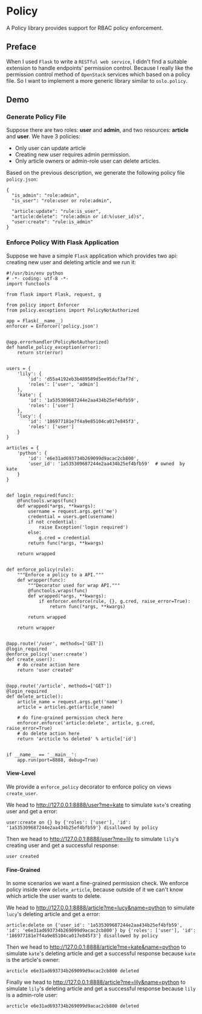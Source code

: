 # Policy
A Policy library provides support for RBAC policy enforcement.


## Preface

When I used ``Flask`` to write a ``RESTful web service``, I didn't find a suitable extension to handle endpoints' permission control. Because I really like the permission control method of ``OpenStack`` services which based on a policy file. So I want to implement a more generic library similar to ``oslo.policy``.


## Demo

### Generate Policy File

Suppose there are two roles: **user** and **admin**, and two resources: **article** and **user**. We have 3 policies:

- Only user can update article
- Creating new user requires admin permission.
- Only article owners or admin-role user can delete articles.

Based on the previous description, we generate the following policy file ``policy.json``:

    {
      "is_admin": "role:admin",
      "is_user": "role:user or role:admin",

      "article:update": "rule:is_user",
      "article:delete": "role:admin or id:%(user_id)s",
      "user:create": "rule:is_admin"
    }


### Enforce Policy With Flask Application

Suppose we have a simple ``Flask`` application which provides two api: creating new user and deleting article and we run it:

```
#!/usr/bin/env python
# -*- coding: utf-8 -*-
import functools

from flask import Flask, request, g

from policy import Enforcer
from policy.exceptions import PolicyNotAuthorized

app = Flask(__name__)
enforcer = Enforcer('policy.json')


@app.errorhandler(PolicyNotAuthorized)
def handle_policy_exception(error):
    return str(error)


users = {
    'lily': {
        'id': 'd55a4192eb3b489589d5ee95dcf3af7d',
        'roles': ['user', 'admin']
    },
    'kate': {
        'id': '1a535309687244e2aa434b25ef4bfb59',
        'roles': ['user']
    },
    'lucy': {
        'id': '186977181e7f4a9e85104ca017e845f3',
        'roles': ['user']
    }
}

articles = {
    'python': {
        'id': 'e6e31ad693734b269099d9acac2cb800',
        'user_id': '1a535309687244e2aa434b25ef4bfb59'  # owned  by kate
    }
}


def login_required(func):
    @functools.wraps(func)
    def wrapped(*args, **kwargs):
        username = request.args.get('me')
        credential = users.get(username)
        if not credential:
            raise Exception('login required')
        else:
            g.cred = credential
        return func(*args, **kwargs)

    return wrapped


def enforce_policy(rule):
    """Enforce a policy to a API."""
    def wrapper(func):
        """Decorator used for wrap API."""
        @functools.wraps(func)
        def wrapped(*args, **kwargs):
            if enforcer.enforce(rule, {}, g.cred, raise_error=True):
                return func(*args, **kwargs)

        return wrapped

    return wrapper


@app.route('/user', methods=['GET'])
@login_required
@enforce_policy('user:create')
def create_user():
    # do create action here
    return 'user created'


@app.route('/article', methods=['GET'])
@login_required
def delete_article():
    article_name = request.args.get('name')
    article = articles.get(article_name)

    # do fine-grained permission check here
    enforcer.enforce('article:delete', article, g.cred, raise_error=True)
    # do delete action here
    return 'arcticle %s deleted' % article['id']


if __name__ == '__main__':
    app.run(port=8888, debug=True)
```

#### View-Level

We provide a ``enforce_policy`` decorator to enforce policy on views ``create_user``.

We head to http://127.0.0.1:8888/user?me=kate to simulate ``kate``'s creating user and get a error:

    user:create on {} by {'roles': ['user'], 'id': '1a535309687244e2aa434b25ef4bfb59'} disallowed by policy

Then we head to http://127.0.0.1:8888/user?me=lily to simulate ``lily``'s creating user and get a successful response:

    user created

#### Fine-Grained

In some scenarios we want a fine-grained permission check. We enforce policy inside view ``delete_article``, because outside of it we can't know which article the user wants to delete.

We head to http://127.0.0.1:8888/article?me=lucy&name=python to simulate ``lucy``'s deleting article and get a error:

    article:delete on {'user_id': '1a535309687244e2aa434b25ef4bfb59', 'id': 'e6e31ad693734b269099d9acac2cb800'} by {'roles': ['user'], 'id': '186977181e7f4a9e85104ca017e845f3'} disallowed by policy

Then we head to http://127.0.0.1:8888/article?me=kate&name=python to simulate ``kate``'s deleting article and get a successful response because ``kate`` is the article's owner:

    arcticle e6e31ad693734b269099d9acac2cb800 deleted

Finally we head to http://127.0.0.1:8888/article?me=lily&name=python to simulate ``lily``'s deleting article and get a successful response because ``lily`` is a admin-role user:

    arcticle e6e31ad693734b269099d9acac2cb800 deleted
